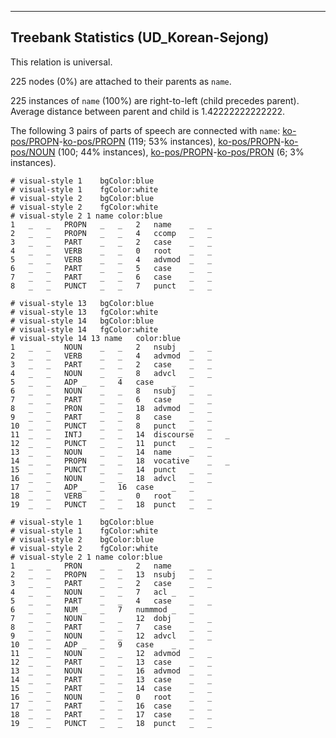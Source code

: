 

--------------------------------------------------------------------------------

## Treebank Statistics (UD_Korean-Sejong)

This relation is universal.

225 nodes (0%) are attached to their parents as `name`.

225 instances of `name` (100%) are right-to-left (child precedes parent).
Average distance between parent and child is 1.42222222222222.

The following 3 pairs of parts of speech are connected with `name`: [ko-pos/PROPN]()-[ko-pos/PROPN]() (119; 53% instances), [ko-pos/PROPN]()-[ko-pos/NOUN]() (100; 44% instances), [ko-pos/PROPN]()-[ko-pos/PRON]() (6; 3% instances).


~~~ conllu
# visual-style 1	bgColor:blue
# visual-style 1	fgColor:white
# visual-style 2	bgColor:blue
# visual-style 2	fgColor:white
# visual-style 2 1 name	color:blue
1	_	_	PROPN	_	_	2	name	_	_
2	_	_	PROPN	_	_	4	ccomp	_	_
3	_	_	PART	_	_	2	case	_	_
4	_	_	VERB	_	_	0	root	_	_
5	_	_	VERB	_	_	4	advmod	_	_
6	_	_	PART	_	_	5	case	_	_
7	_	_	PART	_	_	6	case	_	_
8	_	_	PUNCT	_	_	7	punct	_	_

~~~


~~~ conllu
# visual-style 13	bgColor:blue
# visual-style 13	fgColor:white
# visual-style 14	bgColor:blue
# visual-style 14	fgColor:white
# visual-style 14 13 name	color:blue
1	_	_	NOUN	_	_	2	nsubj	_	_
2	_	_	VERB	_	_	4	advmod	_	_
3	_	_	PART	_	_	2	case	_	_
4	_	_	NOUN	_	_	8	advcl	_	_
5	_	_	ADP	_	_	4	case	_	_
6	_	_	NOUN	_	_	8	nsubj	_	_
7	_	_	PART	_	_	6	case	_	_
8	_	_	PRON	_	_	18	advmod	_	_
9	_	_	PART	_	_	8	case	_	_
10	_	_	PUNCT	_	_	8	punct	_	_
11	_	_	INTJ	_	_	14	discourse	_	_
12	_	_	PUNCT	_	_	11	punct	_	_
13	_	_	NOUN	_	_	14	name	_	_
14	_	_	PROPN	_	_	18	vocative	_	_
15	_	_	PUNCT	_	_	14	punct	_	_
16	_	_	NOUN	_	_	18	advcl	_	_
17	_	_	ADP	_	_	16	case	_	_
18	_	_	VERB	_	_	0	root	_	_
19	_	_	PUNCT	_	_	18	punct	_	_

~~~


~~~ conllu
# visual-style 1	bgColor:blue
# visual-style 1	fgColor:white
# visual-style 2	bgColor:blue
# visual-style 2	fgColor:white
# visual-style 2 1 name	color:blue
1	_	_	PRON	_	_	2	name	_	_
2	_	_	PROPN	_	_	13	nsubj	_	_
3	_	_	PART	_	_	2	case	_	_
4	_	_	NOUN	_	_	7	acl	_	_
5	_	_	PART	_	_	4	case	_	_
6	_	_	NUM	_	_	7	nummmod	_	_
7	_	_	NOUN	_	_	12	dobj	_	_
8	_	_	PART	_	_	7	case	_	_
9	_	_	NOUN	_	_	12	advcl	_	_
10	_	_	ADP	_	_	9	case	_	_
11	_	_	NOUN	_	_	12	advmod	_	_
12	_	_	PART	_	_	13	case	_	_
13	_	_	NOUN	_	_	16	advmod	_	_
14	_	_	PART	_	_	13	case	_	_
15	_	_	PART	_	_	14	case	_	_
16	_	_	NOUN	_	_	0	root	_	_
17	_	_	PART	_	_	16	case	_	_
18	_	_	PART	_	_	17	case	_	_
19	_	_	PUNCT	_	_	18	punct	_	_

~~~


